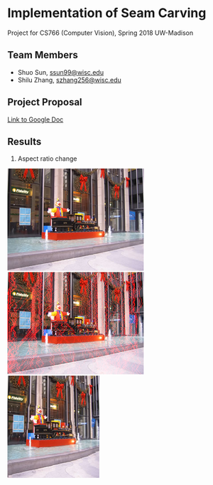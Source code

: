 # Implementation of Seam Carving
Project for CS766 (Computer Vision), Spring 2018 UW-Madison

## Team Members
- Shuo Sun, ssun99@wisc.edu
- Shilu Zhang, szhang256@wisc.edu

## Project Proposal
[Link to Google Doc](https://docs.google.com/document/d/1z0z4b6yVGYcPRXuUE_9kr-a2so3J8vSAw8htgIIx6CU/edit?usp=sharing)


## Results
1. Aspect ratio change

![alt text](https://github.com/Dennis-Sun/cvproject/blob/master/Images/christmas_original.jpg "Original Input")
![alt text](https://github.com/Dennis-Sun/cvproject/blob/master/Images/christmas_rm_100cols_Vseams.png "Original Input with vertial seams")
![alt text](https://github.com/Dennis-Sun/cvproject/blob/master/Images/christmas_rm_100cols.png "Seam Carving")

